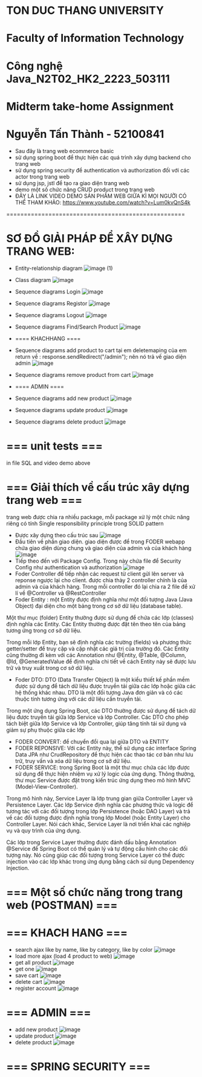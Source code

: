 # TON DUC THANG UNIVERSITY
# Faculty of Information Technology
# Công nghệ Java_N2T02_HK2_2223_503111
# Midterm take-home Assignment
# Nguyễn Tấn Thành - 52100841

- Sau đây là trang web ecommerce basic
- sử dụng spring boot để thực hiện các quá trình xây dựng backend cho trang web
- sử dụng spring security để authentication và authorization đối với các actor trong trang web
- sử dụng jsp, jstl để tạo ra giao diện trang web
- demo một số chức năng CRUD product trong trang web
- ĐÂY LÀ LINK VIDEO DEMO SẢN PHẨM WEB GIỮA KÌ MỌI NGƯỜI CÓ THỂ THAM KHẢO: https://www.youtube.com/watch?v=Lum0kvQnS4k


===================================================


 # SƠ ĐỒ GIẢI PHÁP ĐỂ XÂY DỰNG TRANG WEB:
 
- Entity-relationship diagram
 ![image (1)](https://user-images.githubusercontent.com/94300667/229810620-cffebdad-724a-4b1a-aea0-3888b5861908.png)
- Class diagram
  ![image](https://user-images.githubusercontent.com/94300667/229810907-94c2bf01-ea86-4f71-8580-d1a3ef22ee00.png)
- Sequence diagrams Login
![image](https://user-images.githubusercontent.com/94300667/229814120-34a5e3b1-4432-4433-8a9e-c8e120a3b81a.png)

- Sequence diagrams Registor
![image](https://user-images.githubusercontent.com/94300667/229813526-9295b9a6-1864-4804-bc21-a56975232de1.png)
- Sequence diagrams Logout
![image](https://user-images.githubusercontent.com/94300667/229826209-595a1f07-4d93-404b-80c8-39ad6e1977ad.png)

- Sequence diagrams Find/Search Product
![image](https://user-images.githubusercontent.com/94300667/229813594-79de6b44-eb8b-472e-8797-aee93e0af552.png)

- ==== KHACHHANG ====
- Sequence diagrams add product to cart
tại em deletemaping của em return về : response.sendRedirect("/admin"); nên nó trả vế giao diện admin
![image](https://user-images.githubusercontent.com/94300667/229813669-8454a1a1-4b7b-49ec-887d-648fe7bbe26a.png)

- Sequence diagrams remove product from cart
![image](https://user-images.githubusercontent.com/94300667/229813696-62092a60-0ec2-4f4e-98aa-d35d37e73535.png)

- ==== ADMIN ====
- Sequence diagrams add new product
![image](https://user-images.githubusercontent.com/94300667/229813912-569fce49-daf3-44c3-b26b-4a7692cbec18.png)

- Sequence diagrams update product
![image](https://user-images.githubusercontent.com/94300667/229813778-bf755b69-ce52-4fa9-8e60-40b50143a66d.png)

- Sequence diagrams delete product
![image](https://user-images.githubusercontent.com/94300667/229813889-4db1bf74-870b-4989-847c-0d71f923af44.png)

# === unit tests ===
in file SQL and video demo above
# === Giải thích về cấu trúc xây dựng trang web ===
trang web được chia ra nhiều package, mỗi package xử lý một chức năng riêng có tính Single responsibility principle trong SOLID pattern
- Được xây dựng theo cấu trúc sau
![image](https://user-images.githubusercontent.com/94300667/229827952-ec28ac56-cbe3-48dd-9a02-80eb3a512e59.png)
- Đầu tiên về phần giao diện. giao diện được để trong FODER webapp chứa giao diện dùng chung và giao diện của admin và của khách hàng
![image](https://user-images.githubusercontent.com/94300667/229828392-6e95d207-6892-4731-956e-78e54593c587.png)
- Tiếp theo đến với Package Config. Trong này chứa file để Security Config như authentication và authorization
![image](https://user-images.githubusercontent.com/94300667/229828998-76735c9e-f30d-42fb-b69b-fd3bc95f4964.png)
- Foder Controller để tiếp nhận các request từ client gửi lên server và reponse ngược lại cho client. được chia thày 2 controller chính là của admin và của khách hàng. Trong mỗi controller đó lại chia ra 2 file để xử lí về @Controller và @RestController
- Foder Entity :
một Entity được định nghĩa như một đối tượng Java (Java Object) đại diện cho một bảng trong cơ sở dữ liệu (database table).

Một thư mục (folder) Entity thường được sử dụng để chứa các lớp (classes) định nghĩa các Entity. Các Entity thường được đặt tên theo tên của bảng tương ứng trong cơ sở dữ liệu.

Trong mỗi lớp Entity, bạn sẽ định nghĩa các trường (fields) và phương thức getter/setter để truy cập và cập nhật các giá trị của trường đó. Các Entity cũng thường đi kèm với các Annotation như @Entity, @Table, @Column, @Id, @GeneratedValue để định nghĩa chi tiết về cách Entity này sẽ được lưu trữ và truy xuất trong cơ sở dữ liệu.
- Foder DTO: 
DTO (Data Transfer Object) là một kiểu thiết kế phần mềm được sử dụng để tách dữ liệu được truyền tải giữa các lớp hoặc giữa các hệ thống khác nhau. DTO là một đối tượng Java đơn giản và có các thuộc tính tương ứng với các dữ liệu cần truyền tải.

Trong một ứng dụng Spring Boot, các DTO thường được sử dụng để tách dữ liệu được truyền tải giữa lớp Service và lớp Controller. Các DTO cho phép tách biệt giữa lớp Service và lớp Controller, giúp tăng tính tái sử dụng và giảm sự phụ thuộc giữa các lớp

- FODER CONVERT: để chuyển đổi qua lại giữa DTO và ENTITY
- FODER REPONSIVE: Với các Entity này, thể sử dụng các interface Spring Data JPA như CrudRepository để thực hiện các thao tác cơ bản như lưu trữ, truy vấn và xóa dữ liệu trong cơ sở dữ liệu.
- FODER SERVICE: trong Spring Boot là một thư mục chứa các lớp được sử dụng để thực hiện nhiệm vụ xử lý logic của ứng dụng. Thông thường, thư mục Service được đặt trong kiến trúc ứng dụng theo mô hình MVC (Model-View-Controller).

Trong mô hình này, Service Layer là lớp trung gian giữa Controller Layer và Persistence Layer. Các lớp Service định nghĩa các phương thức và logic để tương tác với các đối tượng trong lớp Persistence (hoặc DAO Layer) và trả về các đối tượng được định nghĩa trong lớp Model (hoặc Entity Layer) cho Controller Layer. Nói cách khác, Service Layer là nơi triển khai các nghiệp vụ và quy trình của ứng dụng.

Các lớp trong Service Layer thường được đánh dấu bằng Annotation @Service để Spring Boot có thể quản lý và tự động cấu hình cho các đối tượng này. Nó cũng giúp các đối tượng trong Service Layer có thể được injection vào các lớp khác trong ứng dụng bằng cách sử dụng Dependency Injection.

# === Một số chức năng trong trang web (POSTMAN) ===
# === KHACH HANG ===
- search ajax like by name, like by category, like by color
![image](https://user-images.githubusercontent.com/94300667/229818324-e3dd6605-321c-47a7-a1ec-9e044e558957.png)
- load more ajax (load 4 product to web)
![image](https://user-images.githubusercontent.com/94300667/229818712-b15fd139-6cfe-4c51-9e0a-be1c31225812.png)
- get all product
![image](https://user-images.githubusercontent.com/94300667/229818066-eaa2224d-5fb3-4ba8-a33d-1f472a3669b8.png)
- get one
![image](https://user-images.githubusercontent.com/94300667/229818859-b3194b85-2aba-4343-8f77-5ad43dd497d8.png)
- save cart
![image](https://user-images.githubusercontent.com/94300667/229819148-5567765c-4fea-472f-abe4-ea20a57419b8.png)
- delete cart
![image](https://user-images.githubusercontent.com/94300667/229819324-ba06d48e-e93e-40a4-8aae-37499db4a049.png)
- register account
![image](https://user-images.githubusercontent.com/94300667/229817803-d5f497be-39c8-4111-80c5-99f61ebfb354.png)
# === ADMIN ===
- add new product
![image](https://user-images.githubusercontent.com/94300667/229819708-8f74de3c-cc7e-4069-9965-0d20d8c74c93.png)
- update product
![image](https://user-images.githubusercontent.com/94300667/229819896-77142654-5b08-4ab9-9377-da36245c6eef.png) 
- delete product
![image](https://user-images.githubusercontent.com/94300667/229820527-4d6cac32-b77d-4e5d-a60b-36e7ac92b9b3.png)
# === SPRING SECURITY ===


